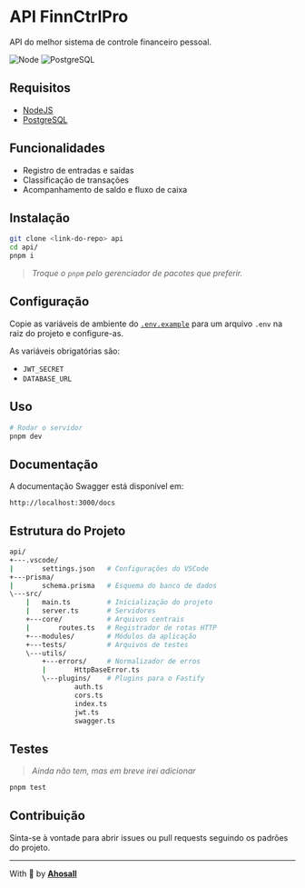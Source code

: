 # API FinnCtrlPro

API do melhor sistema de controle financeiro pessoal.

![Node](https://img.shields.io/badge/node-%3E%3D18-brightgreen)
![PostgreSQL](https://img.shields.io/badge/postgresql-%3E%3D14-blue)

## Requisitos

- [NodeJS](https://nodejs.org)
- [PostgreSQL](https://www.postgresql.org)

## Funcionalidades

- Registro de entradas e saídas
- Classificação de transações
- Acompanhamento de saldo e fluxo de caixa

## Instalação

```sh
git clone <link-do-repo> api
cd api/
pnpm i
```

> _Troque o `pnpm` pelo gerenciador de pacotes que preferir._

## Configuração

Copie as variáveis de ambiente do [`.env.example`](./.env.example) para um arquivo `.env` na raiz do projeto e configure-as.

As variáveis obrigatórias são:

- `JWT_SECRET`
- `DATABASE_URL`

## Uso

```sh
# Rodar o servidor
pnpm dev
```

## Documentação

A documentação Swagger está disponível em:

```
http://localhost:3000/docs
```

## Estrutura do Projeto

```sh
api/
+---.vscode/
|       settings.json   # Configurações do VSCode
+---prisma/
|       schema.prisma   # Esquema do banco de dados
\---src/
    |   main.ts         # Inicialização do projeto
    |   server.ts       # Servidores
    +---core/           # Arquivos centrais
    |       routes.ts   # Registrador de rotas HTTP
    +---modules/        # Módulos da aplicação
    +---tests/          # Arquivos de testes
    \---utils/
        +---errors/     # Normalizador de erros
        |       HttpBaseError.ts
        \---plugins/    # Plugins para o Fastify
                auth.ts
                cors.ts
                index.ts
                jwt.ts
                swagger.ts
```

## Testes

> _Ainda não tem, mas em breve irei adicionar_

```sh
pnpm test
```

## Contribuição

Sinta-se à vontade para abrir issues ou pull requests seguindo os padrões do projeto.

---

With 🤍 by [**Ahosall**](https://github.com/Ahosall)
